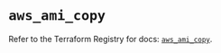 # `aws_ami_copy`

Refer to the Terraform Registry for docs: [`aws_ami_copy`](https://registry.terraform.io/providers/hashicorp/aws/6.12.0/docs/resources/ami_copy).
